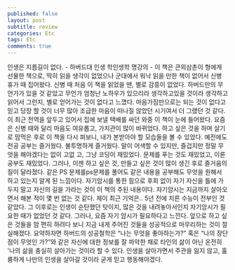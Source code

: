 ```yaml
---
published: false
layout: post
subtitle: review
categories: Etc
tags: Etc
comments: true
---
```

인생은 지름길이 없다. - 하버드대 인생 학인생학 명강의 -
이 책은 큰외삼촌이 형에게 선물한 책으로, 딱히 읽을 생각이 없었으나 군대에서 워낙 읽을 만한 책이 없어서 신병 휴가 때 집어왔다. 신병 때 처음 이 책을 읽었을 땐, 별로 감흥이 없었다. 하버드만의 무언가가 있을 것 같았고 무언가 엄청난 노하우가 있으리라 생각하고있을 것이라 생각하고 읽어서 그런지, 별로 얻어가는 것이 없다고 느꼈다. 마음가짐만으로는 되는 것이 없다고 믿고 당장 할 것이 너무 많아 조급한 마음이 떠나질 않았던 시기여서 더 그랬던 것 같다. 이 최근 전역을 앞두고 있어서 집에 보낼 택배를 싸던 와중 이 책이 눈에 들어왔다. 요즘은 신병 때와 달리 마음도 여유롭고, 가치관이 많이 바뀌었다. 하고 싶은 것을 하며 살기로 맘먹은 후로 이 책을 다시 펴보니, 내가 본받아야 할 모습들을 볼 수 있었다. 예전에도 전공 공부는 즐거웠다. 불투명하게 즐거웠다. 말이 어색할 수 있지만, 즐겁지만 정말 무엇을 해야겠다는 없이 고없 고, 그냥 코딩이 재밌었다. 문제를 푸는 것도 재밌었고, 이론 공부도 재밌었다. 그러나, 이젠 하고 싶은 것, 만들고 싶은 것이 많이 생긴 후로 즐거움의 질이 달라졌다. 같은 PS 문제를ps문제를 풀어도 같은 내용을 공부해도 무엇을 원해서 하고 있는지 알게 된 느낌이다. 자기암시를 통한 힘으로 후회 없이 자기 자신을 틀에 가두지 말고 자신의 길을 가라는 것이 이 책의 주된 내용이다. 자기암시는 지금까지 살아오면서 해본 적이 몇 번 없는 것 같다. 제이 최근 기억은.. 5년 전에 치른 수능이 전부인 것 같았다. 그 이후로는 인생이 순탄했던 탓이지, 많은 것을 내려놓아서인지 자기암시가 필요한 때가 없었던 것 같다. 그러나, 요즘 자기 암시가 필요하다고 느낀다. 앞으로 하고 싶은 것들을 맘 편히 하려다 보니 지금 내게 주어진 것들을 성공적으로 마무리하는 것이 절실해졌다.
요약하자면 하버드의 성공철학은 “나는 무엇을 좋아하는가?” 혹은 “나의 장단점이 무엇인 가?”와 같은 자신에 대한 정보를 잘 파악한 채로 타인의 삶이 아닌 온전히 '나의 삶을 충실히 살아가는 것이라 할 수 있다. 인생을 살아가면서 주관을 잃지 않고, 훌륭하게 나만의 인생을 살아갈 것이라 굳게 믿고 행동해야겠다.